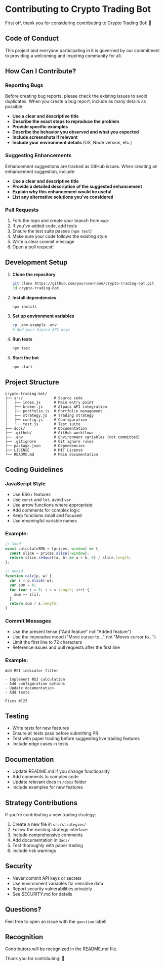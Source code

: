 # Contributing to Crypto Trading Bot

First off, thank you for considering contributing to Crypto Trading Bot! 🎉

## Code of Conduct

This project and everyone participating in it is governed by our commitment to providing a welcoming and inspiring community for all.

## How Can I Contribute?

### Reporting Bugs

Before creating bug reports, please check the existing issues to avoid duplicates. When you create a bug report, include as many details as possible:

- **Use a clear and descriptive title**
- **Describe the exact steps to reproduce the problem**
- **Provide specific examples**
- **Describe the behavior you observed and what you expected**
- **Include screenshots if relevant**
- **Include your environment details** (OS, Node version, etc.)

### Suggesting Enhancements

Enhancement suggestions are tracked as GitHub issues. When creating an enhancement suggestion, include:

- **Use a clear and descriptive title**
- **Provide a detailed description of the suggested enhancement**
- **Explain why this enhancement would be useful**
- **List any alternative solutions you've considered**

### Pull Requests

1. Fork the repo and create your branch from `main`
2. If you've added code, add tests
3. Ensure the test suite passes (`npm test`)
4. Make sure your code follows the existing style
5. Write a clear commit message
6. Open a pull request!

## Development Setup

1. **Clone the repository**
   ```bash
   git clone https://github.com/yourusername/crypto-trading-bot.git
   cd crypto-trading-bot
   ```

2. **Install dependencies**
   ```bash
   npm install
   ```

3. **Set up environment variables**
   ```bash
   cp .env.example .env
   # Add your Alpaca API keys
   ```

4. **Run tests**
   ```bash
   npm test
   ```

5. **Start the bot**
   ```bash
   npm start
   ```

## Project Structure

```
crypto-trading-bot/
├── src/              # Source code
│   ├── index.js      # Main entry point
│   ├── broker.js     # Alpaca API integration
│   ├── portfolio.js  # Portfolio management
│   ├── strategy.js   # Trading strategy
│   ├── config.js     # Configuration
│   └── test.js       # Test suite
├── docs/             # Documentation
├── .github/          # GitHub workflows
├── .env              # Environment variables (not committed)
├── .gitignore        # Git ignore rules
├── package.json      # Dependencies
├── LICENSE           # MIT License
└── README.md         # Main documentation
```

## Coding Guidelines

### JavaScript Style

- Use ES6+ features
- Use `const` and `let`, avoid `var`
- Use arrow functions where appropriate
- Add comments for complex logic
- Keep functions small and focused
- Use meaningful variable names

### Example:

```javascript
// Good
const calculateSMA = (prices, window) => {
  const slice = prices.slice(-window);
  return slice.reduce((a, b) => a + b, 0) / slice.length;
};

// Avoid
function calc(p, w) {
  var s = p.slice(-w);
  var sum = 0;
  for (var i = 0; i < s.length; i++) {
    sum += s[i];
  }
  return sum / s.length;
}
```

### Commit Messages

- Use the present tense ("Add feature" not "Added feature")
- Use the imperative mood ("Move cursor to..." not "Moves cursor to...")
- Limit the first line to 72 characters
- Reference issues and pull requests after the first line

### Example:

```
Add RSI indicator filter

- Implement RSI calculation
- Add configuration options
- Update documentation
- Add tests

Fixes #123
```

## Testing

- Write tests for new features
- Ensure all tests pass before submitting PR
- Test with paper trading before suggesting live trading features
- Include edge cases in tests

## Documentation

- Update README.md if you change functionality
- Add comments to complex code
- Update relevant docs in `/docs` folder
- Include examples for new features

## Strategy Contributions

If you're contributing a new trading strategy:

1. Create a new file in `src/strategies/`
2. Follow the existing strategy interface
3. Include comprehensive comments
4. Add documentation in `docs/`
5. Test thoroughly with paper trading
6. Include risk warnings

## Security

- Never commit API keys or secrets
- Use environment variables for sensitive data
- Report security vulnerabilities privately
- See SECURITY.md for details

## Questions?

Feel free to open an issue with the `question` label!

## Recognition

Contributors will be recognized in the README.md file.

Thank you for contributing! 🚀
